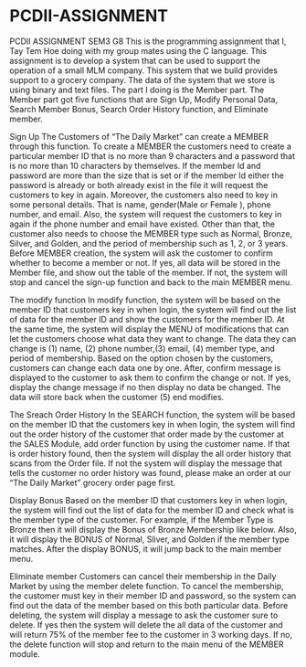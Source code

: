# PCDII-ASSIGNMENT
PCDII ASSIGNMENT SEM3 G8 
This is the programming assignment that I, Tay Tem Hoe doing with my group mates using the C language. This assignment is to develop a system that can be used to support the operation of a small MLM company. This system that we build provides support to a grocery company. The data of the system that we store is using binary and text files. The part I doing is the Member part. The Member part got five functions that are Sign Up, Modify Personal Data, Search Member Bonus, Search Order History function, and Eliminate member.

Sign Up 
The Customers of “The Daily Market” can create a MEMBER through this function. To create a MEMBER the customers need to create a particular member ID that is no more than 9 characters and a password that is no more than 10 characters by themselves. If the member Id and password are more than the size that is set or if the member Id either the password is already or both already exist in the file it will request the customers to key in again.
Moreover, the customers also need to key in some personal details. That is name, gender(Male  or Female ), phone number, and email. Also, the system will request the customers to key in again if the phone number and email have existed. 
Other than that, the customer also needs to choose the MEMBER type such as Normal, Bronze, Silver, and Golden, and the period of membership such as 1, 2, or 3 years. 
Before MEMBER creation, the system will ask the customer to confirm whether to become a member or not. 
If yes, all data will be stored in the Member file, and show out the table of the member.
If not, the system will stop and cancel the sign-up function and back to the main MEMBER menu.

The modify function
In modify function, the system will be based on the member ID that customers key in when login, the system will find out the list of data for the member ID and show the customers for the member ID. At the same time, the system will display the MENU of modifications that can let the customers choose what data they want to change. The data they can change is (1) name, (2) phone number,(3) email, (4) member type, and period of membership. Based on the option chosen by the customers, customers can change each data one by one. After, confirm message is displayed to the customer to ask them to confirm the change or not. If yes, display the change message if no then display no data be changed. The data will store back when the customer (5) end modifies.

The Sreach Order History
In the SEARCH function, the system will be based on the member ID that the customers key in when login, the system will find out the order history of the customer that order made by the customer at the SALES Module, add order function by using the customer name. If that is order history found, then the system will display the all order history that scans from the Order file. If not the system will display the message that tells the customer no order history was found, please make an order at our “The Daily Market” grocery order page first.

Display Bonus
Based on the member ID that customers key in when login, the system will find out the list of data for the member ID and check what is the member type of the customer. For example, if the Member Type is Bronze then it will display the Bonus of Bronze Membership like below. Also, it will display the BONUS of Normal, Sliver, and Golden if the member type matches. After the display BONUS, it will jump back to the main member menu. 

Eliminate member
Customers can cancel their membership in the Daily Market by using the member delete function. To cancel the membership, the customer must key in their member ID and password, so the system can find out the data of the member based on this both particular data. Before deleting, the system will display a message to ask the customer sure to delete. If yes then the system will delete the all data of the customer and will return 75% of the member fee to the customer in 3 working days. If no, the delete function will stop and return to the main menu of the MEMBER module.


